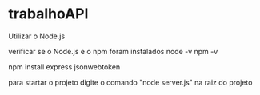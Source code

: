 # trabalhoAPI

Utilizar o Node.js

verificar se o Node.js e o npm foram instalados
node -v
npm -v

npm install express jsonwebtoken

para startar o projeto digite o comando "node server.js" na raiz do projeto
